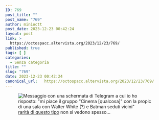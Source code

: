 ```yaml
---
ID: 769
post_title: ""
post_name: "769"
author: minioctt
post_date: 2023-12-23 00:42:24
layout: post
link: >
  https://octospacc.altervista.org/2023/12/23/769/
published: true
tags: [ ]
categories:
  - Senza categoria
title: ""
slug: "769"
date: 2023-12-23 00:42:24
canonical_url:   https://octospacc.altervista.org/2023/12/23/769/
---
```

<!-- wp:image {"id":770,"sizeSlug":"full","linkDestination":"none"} -->
<figure class="wp-block-image size-full"><img src="https://octospacc.github.io/microblog-mirror/assets/uploads/2023/12/image-19.png" alt="Messaggio con una schermata di Telegram a cui io ho risposto: &quot;mi piace il gruppo &quot;Cinema [qualcosa]&quot; con la propic di una sala con Walter White (?) e Batman seduti vicini&quot;" class="wp-image-770"/><figcaption class="wp-element-caption"><a href="https://t.me/OpenTelegramItalia/811053">rarità di questo tipo</a> non si vedono spesso...</figcaption></figure>
<!-- /wp:image -->